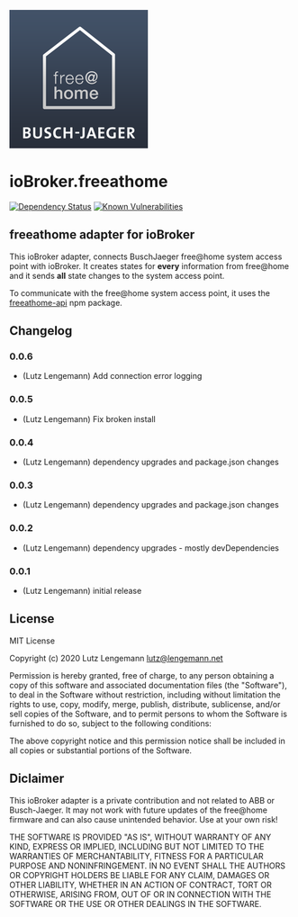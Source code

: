 ![Logo](admin/freeathome.png)
# ioBroker.freeathome

<!-- [![NPM version](http://img.shields.io/npm/v/iobroker.freeathome.svg)](https://www.npmjs.com/package/iobroker.freeathome) -->
<!-- [![Downloads](https://img.shields.io/npm/dm/iobroker.freeathome.svg)](https://www.npmjs.com/package/iobroker.freeathome) -->
<!-- ![Number of Installations (latest)](http://iobroker.live/badges/freeathome-installed.svg) -->
<!-- ![Number of Installations (stable)](http://iobroker.live/badges/freeathome-stable.svg) -->
[![Dependency Status](https://img.shields.io/david/mobilutz/iobroker.freeathome.svg)](https://david-dm.org/mobilutz/iobroker.freeathome)
[![Known Vulnerabilities](https://snyk.io/test/github/mobilutz/ioBroker.freeathome/badge.svg)](https://snyk.io/test/github/mobilutz/ioBroker.freeathome)

<!-- [![NPM](https://nodei.co/npm/iobroker.freeathome.png?downloads=true)](https://nodei.co/npm/iobroker.freeathome/) -->

## freeathome adapter for ioBroker

This ioBroker adapter, connects BuschJaeger free@home system access point with ioBroker.
It creates states for **every** information from free@home and it sends **all** state changes to the system access point.

To communicate with the free@home system access point, it uses the [freeathome-api](https://www.npmjs.com/package/freeathome-api) npm package.

## Changelog

### 0.0.6
* (Lutz Lengemann) Add connection error logging

### 0.0.5
* (Lutz Lengemann) Fix broken install

### 0.0.4
* (Lutz Lengemann) dependency upgrades and package.json changes

### 0.0.3
* (Lutz Lengemann) dependency upgrades and package.json changes

### 0.0.2
* (Lutz Lengemann) dependency upgrades - mostly devDependencies

### 0.0.1
* (Lutz Lengemann) initial release

## License
MIT License

Copyright (c) 2020 Lutz Lengemann <lutz@lengemann.net>

Permission is hereby granted, free of charge, to any person obtaining a copy
of this software and associated documentation files (the "Software"), to deal
in the Software without restriction, including without limitation the rights
to use, copy, modify, merge, publish, distribute, sublicense, and/or sell
copies of the Software, and to permit persons to whom the Software is
furnished to do so, subject to the following conditions:

The above copyright notice and this permission notice shall be included in all
copies or substantial portions of the Software.

## Diclaimer

This ioBroker adapter is a private contribution and not related to ABB or Busch-Jaeger.
It may not work with future updates of the free@home firmware and can also
cause unintended behavior. Use at your own risk!

THE SOFTWARE IS PROVIDED "AS IS", WITHOUT WARRANTY OF ANY KIND, EXPRESS OR
IMPLIED, INCLUDING BUT NOT LIMITED TO THE WARRANTIES OF MERCHANTABILITY,
FITNESS FOR A PARTICULAR PURPOSE AND NONINFRINGEMENT. IN NO EVENT SHALL THE
AUTHORS OR COPYRIGHT HOLDERS BE LIABLE FOR ANY CLAIM, DAMAGES OR OTHER
LIABILITY, WHETHER IN AN ACTION OF CONTRACT, TORT OR OTHERWISE, ARISING FROM,
OUT OF OR IN CONNECTION WITH THE SOFTWARE OR THE USE OR OTHER DEALINGS IN THE
SOFTWARE.
